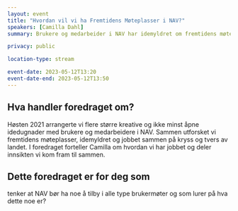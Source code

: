 ```yaml
---
layout: event
title: "Hvordan vil vi ha Fremtidens Møteplasser i NAV?"
speakers: [Camilla Dahl]
summary: Brukere og medarbeider i NAV har idemyldret om fremtidens møteplasser

privacy: public

location-type: stream

event-date: 2023-05-12T13:20
event-date-end: 2023-05-12T13:50
---
```

## Hva handler foredraget om?
Høsten 2021 arrangerte vi flere større kreative og ikke minst åpne idedugnader med brukere og medarbeidere i NAV. Sammen utforsket vi fremtidens møteplasser, idemyldret og jobbet sammen på kryss og tvers av landet. I foredraget forteller Camilla om hvordan vi har jobbet og deler innsikten vi kom fram til sammen.

## Dette foredraget er for deg som
tenker at NAV bør ha noe å tilby i alle type brukermøter og som lurer på hva dette noe er?
